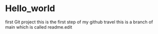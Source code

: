 # Hello_world
first Git project
this is the first step of my github travel 
this is a branch of main which is called readme.edit
